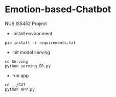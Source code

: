 # Emotion-based-Chatbot
NUS IS5452 Project

- install environment
```shell
pip install -r requirements.txt

```
- init model serving
```shell
cd Serving
python serving_ER.py

```
- run app
```shell
cd ../GUI
python APP.py

```
